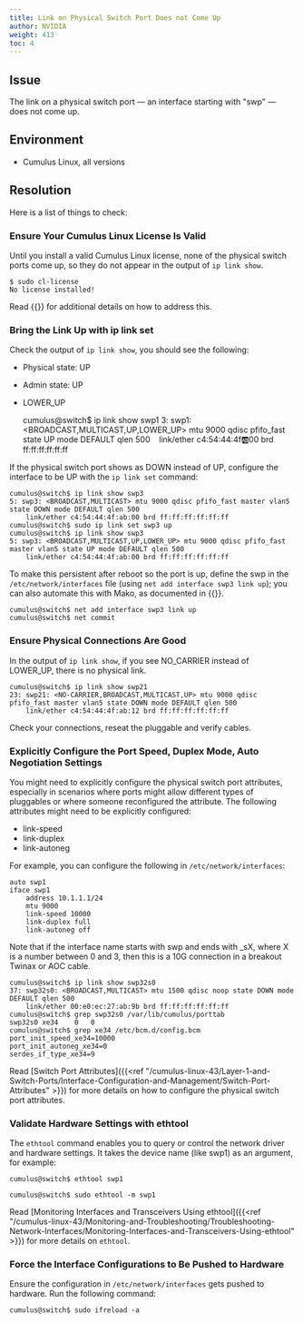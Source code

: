 ```yaml
---
title: Link on Physical Switch Port Does not Come Up
author: NVIDIA
weight: 413
toc: 4
---
```


## Issue

The link on a physical switch port &mdash; an interface starting with "swp" &mdash; does not come up.

## Environment

- Cumulus Linux, all versions

## Resolution

Here is a list of things to check:

### Ensure Your Cumulus Linux License Is Valid

Until you install a valid Cumulus Linux license, none of the physical switch ports come up, so they do not appear in the output of `ip link show`.

    $ sudo cl-license
    No license installed!

Read {{<link url="Physical-Ports-Missing-from-ip-link-show-Output-switchd-Failure" text="this article">}} for additional details on how to address this.

### Bring the Link Up with ip link set

Check the output of `ip link show`, you should see the following:

- Physical state: UP
- Admin state: UP
- LOWER\_UP

    cumulus@switch$ ip link show swp1
    3: swp1: <BROADCAST,MULTICAST,UP,LOWER_UP> mtu 9000 qdisc pfifo_fast state UP mode DEFAULT qlen 500
       link/ether c4:54:44:4f:ab:00 brd ff:ff:ff:ff:ff:ff

If the physical switch port shows as DOWN instead of UP, configure the interface to be UP with the `ip link set` command:

    cumulus@switch$ ip link show swp3
    5: swp3: <BROADCAST,MULTICAST> mtu 9000 qdisc pfifo_fast master vlan5 state DOWN mode DEFAULT qlen 500 
        link/ether c4:54:44:4f:ab:00 brd ff:ff:ff:ff:ff:ff
    cumulus@switch$ sudo ip link set swp3 up  
    cumulus@switch$ ip link show swp3
    5: swp3: <BROADCAST,MULTICAST,UP,LOWER_UP> mtu 9000 qdisc pfifo_fast master vlan5 state UP mode DEFAULT qlen 500 
        link/ether c4:54:44:4f:ab:00 brd ff:ff:ff:ff:ff:ff

To make this persistent after reboot so the port is up, define the swp in the `/etc/network/interfaces` file (using `net add interface swp3 link up`); you can also automate this with Mako, as documented in {{<link url="Configure-the-interfaces-File-with-Mako" text="this article">}}.

    cumulus@switch$ net add interface swp3 link up
    cumulus@switch$ net commit

### Ensure Physical Connections Are Good

In the output of `ip link show`, if you see NO\_CARRIER instead of LOWER\_UP, there is no physical link.

    cumulus@switch$ ip link show swp21
    23: swp21: <NO-CARRIER,BROADCAST,MULTICAST,UP> mtu 9000 qdisc pfifo_fast master vlan5 state DOWN mode DEFAULT qlen 500
        link/ether c4:54:44:4f:ab:12 brd ff:ff:ff:ff:ff:ff

Check your connections, reseat the pluggable and verify cables.

### Explicitly Configure the Port Speed, Duplex Mode, Auto Negotiation Settings

You might need to explicitly configure the physical switch port attributes, especially in scenarios where ports might allow different types of pluggables or where someone reconfigured the attribute. The following attributes might need to be explicitly configured:

- link-speed
- link-duplex
- link-autoneg

For example, you can configure the following in `/etc/network/interfaces`:

    auto swp1
    iface swp1   
        address 10.1.1.1/24   
        mtu 9000  
        link-speed 10000
        link-duplex full
        link-autoneg off

Note that if the interface name starts with swp and ends with \_sX, where X is a number between 0 and 3, then this is a 10G connection in a breakout Twinax or AOC cable.

    cumulus@switch$ ip link show swp32s0
    37: swp32s0: <BROADCAST,MULTICAST> mtu 1500 qdisc noop state DOWN mode DEFAULT qlen 500 
        link/ether 00:e0:ec:27:ab:9b brd ff:ff:ff:ff:ff:ff
    cumulus@switch$ grep swp32s0 /var/lib/cumulus/porttab 
    swp32s0 xe34    0   0
    cumulus@switch$ grep xe34 /etc/bcm.d/config.bcm 
    port_init_speed_xe34=10000
    port_init_autoneg_xe34=0
    serdes_if_type_xe34=9

Read [Switch Port Attributes]({{<ref "/cumulus-linux-43/Layer-1-and-Switch-Ports/Interface-Configuration-and-Management/Switch-Port-Attributes" >}}) for more details on how to configure the physical switch port attributes.

### Validate Hardware Settings with ethtool

The `ethtool` command enables you to query or control the network driver and hardware settings. It takes the device name (like swp1) as an argument, for example:

    cumulus@switch$ ethtool swp1

    cumulus@switch$ sudo ethtool -m swp1

Read [Monitoring Interfaces and Transceivers Using ethtool]({{<ref "/cumulus-linux-43/Monitoring-and-Troubleshooting/Troubleshooting-Network-Interfaces/Monitoring-Interfaces-and-Transceivers-Using-ethtool" >}}) for more details on `ethtool`.
<!-- vale off -->
### Force the Interface Configurations to Be Pushed to Hardware
<!-- vale on -->
Ensure the configuration in `/etc/network/interfaces` gets pushed to hardware. Run the following command:

    cumulus@switch$ sudo ifreload -a

